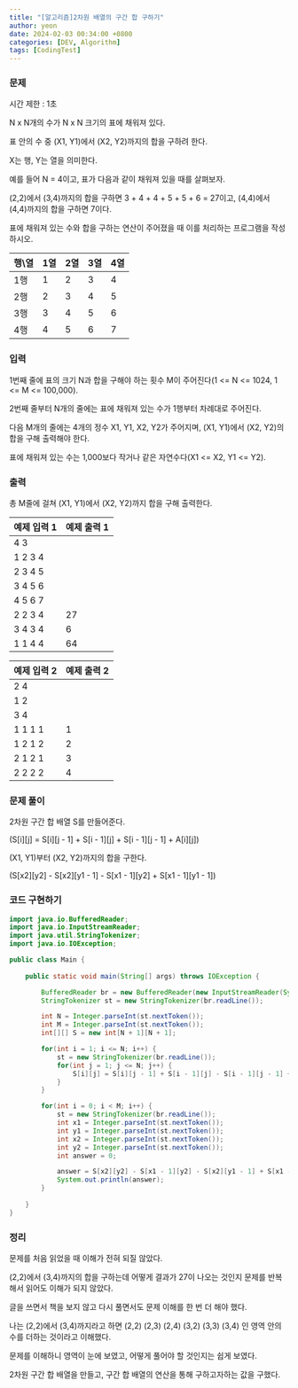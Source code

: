 ```yaml
---
title: "[알고리즘]2차원 배열의 구간 합 구하기"
author: yeon
date: 2024-02-03 00:34:00 +0800
categories: [DEV, Algorithm]
tags: [CodingTest]
---
```


### 문제

시간 제한 : 1초

N x N개의 수가 N x N 크기의 표에 채워져 있다.   

표 안의 수 중 (X1, Y1)에서 (X2, Y2)까지의 합을 구하려 한다.   

X는 행, Y는 열을 의미한다.   

예를 들어 N = 4이고, 표가 다음과 같이 채워져 있을 때를 살펴보자.   

(2,2)에서 (3,4)까지의 합을 구하면 3 + 4 + 4 + 5 + 5 + 6 = 27이고, (4,4)에서 (4,4)까지의 합을 구하면 7이다.   

표에 채워져 있는 수와 합을 구하는 연산이 주어졌을 때 이를 처리하는 프로그램을 작성하시오.


| 행\열 | 1열 | 2열 | 3열 | 4열 |
| --- | --- | --- | --- | --- |
| 1행 | 1 | 2 | 3 | 4 |
| 2행 | 2 | 3 | 4 | 5 |
| 3행 | 3 | 4 | 5 | 6 |
| 4행 | 4 | 5 | 6 | 7 |

### 입력

1번째 줄에 표의 크기 N과 합을 구해야 하는 횟수 M이 주어진다(1 <= N <= 1024, 1 <= M <= 100,000).   

2번째 줄부터 N개의 줄에는 표에 채워져 있는 수가 1행부터 차례대로 주어진다.   

다음 M개의 줄에는 4개의 정수 X1, Y1, X2, Y2가 주어지며, (X1, Y1)에서 (X2, Y2)의 합을 구해 출력해야 한다.   

표에 채워져 있는 수는 1,000보다 작거나 같은 자연수다(X1 <= X2, Y1 <= Y2).   

### 출력

총 M줄에 걸쳐 (X1, Y1)에서 (X2, Y2)까지 합을 구해 출력한다.   

| 예제 입력 1 | 예제 출력 1 |
| --- | --- |
| 4 3 |
| 1 2 3 4 |
| 2 3 4 5 |
| 3 4 5 6 |
| 4 5 6 7 |
| 2 2 3 4 | 27 |
| 3 4 3 4 | 6 |
| 1 1 4 4 | 64 |

| 예제 입력 2 | 예제 출력 2 |
| --- | --- |
| 2 4 |
| 1 2 |
| 3 4 |
| 1 1 1 1 | 1 |
| 1 2 1 2 | 2 |
| 2 1 2 1 | 3 |
| 2 2 2 2 | 4 |

### 문제 풀이

2차원 구간 합 배열 S를 만들어준다.   

(S[i][j] = S[i][j - 1] + S[i - 1][j] + S[i - 1][j - 1] + A[i][j])   

(X1, Y1)부터 (X2, Y2)까지의 합을 구한다.   

(S[x2][y2] - S[x2][y1 - 1] - S[x1 - 1][y2] + S[x1 - 1][y1 - 1])   


### 코드 구현하기

```java
import java.io.BufferedReader;
import java.io.InputStreamReader;
import java.util.StringTokenizer;
import java.io.IOException;

public class Main {
    
    public static void main(String[] args) throws IOException {

        BufferedReader br = new BufferedReader(new InputStreamReader(System.in));
        StringTokenizer st = new StringTokenizer(br.readLine());

        int N = Integer.parseInt(st.nextToken());
        int M = Integer.parseInt(st.nextToken());
        int[][] S = new int[N + 1][N + 1];

        for(int i = 1; i <= N; i++) {
            st = new StringTokenizer(br.readLine());
            for(int j = 1; j <= N; j++) {
                S[i][j] = S[i][j - 1] + S[i - 1][j] - S[i - 1][j - 1] + Integer.parseInt(st.nextToken());
            }
        }

        for(int i = 0; i < M; i++) {
            st = new StringTokenizer(br.readLine());
            int x1 = Integer.parseInt(st.nextToken());
            int y1 = Integer.parseInt(st.nextToken());
            int x2 = Integer.parseInt(st.nextToken());
            int y2 = Integer.parseInt(st.nextToken());
            int answer = 0;

            answer = S[x2][y2] - S[x1 - 1][y2] - S[x2][y1 - 1] + S[x1 - 1][y1 - 1];
            System.out.println(answer);            
        }
        
    }
}
```

### 정리

문제를 처음 읽었을 때 이해가 전혀 되질 않았다.   

(2,2)에서 (3,4)까지의 합을 구하는데 어떻게 결과가 27이 나오는 것인지 문제를 반복해서 읽어도 이해가 되지 않았다.   

글을 쓰면서 책을 보지 않고 다시 풀면서도 문제 이해를 한 번 더 해야 했다.   

나는 (2,2)에서 (3,4)까지라고 하면 (2,2) (2,3) (2,4) (3,2) (3,3) (3,4) 인 영역 안의 수를 더하는 것이라고 이해했다.   

문제를 이해하니 영역이 눈에 보였고, 어떻게 풀어야 할 것인지는 쉽게 보였다.   

2차원 구간 합 배열을 만들고, 구간 합 배열의 연산을 통해 구하고자하는 값을 구했다.   